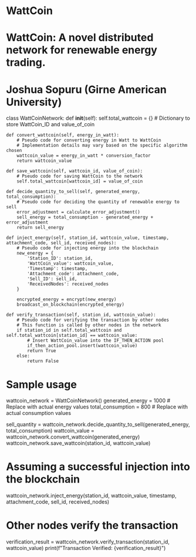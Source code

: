# WattCoin
# WattCoin: A novel distributed network for renewable energy trading.
# Joshua Sopuru (Girne American University)
class WattCoinNetwork:
    def __init__(self):
        self.total_wattcoin = {}  # Dictionary to store WattCoin_ID and value_of_coin

    def convert_wattcoin(self, energy_in_watt):
        # Pseudo code for converting energy in Watt to WattCoin
        # Implementation details may vary based on the specific algorithm chosen
        wattcoin_value = energy_in_watt * conversion_factor
        return wattcoin_value

    def save_wattcoin(self, wattcoin_id, value_of_coin):
        # Pseudo code for saving WattCoin to the network
        self.total_wattcoin[wattcoin_id] = value_of_coin

    def decide_quantity_to_sell(self, generated_energy, total_consumption):
        # Pseudo code for deciding the quantity of renewable energy to sell
        error_adjustment = calculate_error_adjustment()
        sell_energy = total_consumption - generated_energy + error_adjustment
        return sell_energy

    def inject_energy(self, station_id, wattcoin_value, timestamp, attachment_code, sell_id, received_nodes):
        # Pseudo code for injecting energy into the blockchain
        new_energy = {
            'Station_ID': station_id,
            'WattCoin_value': wattcoin_value,
            'Timestamp': timestamp,
            'Attachment_code': attachment_code,
            'Sell_ID': sell_id,
            'ReceivedNodes': received_nodes
        }

        encrypted_energy = encrypt(new_energy)
        broadcast_on_blockchain(encrypted_energy)

    def verify_transaction(self, station_id, wattcoin_value):
        # Pseudo code for verifying the transaction by other nodes
        # This function is called by other nodes in the network
        if station_id in self.total_wattcoin and self.total_wattcoin[station_id] == wattcoin_value:
            # Insert WattCoin_value into the IF_THEN_ACTION pool
            if_then_action_pool.insert(wattcoin_value)
            return True
        else:
            return False

# Sample usage
wattcoin_network = WattCoinNetwork()
generated_energy = 1000  # Replace with actual energy values
total_consumption = 800  # Replace with actual consumption values

sell_quantity = wattcoin_network.decide_quantity_to_sell(generated_energy, total_consumption)
wattcoin_value = wattcoin_network.convert_wattcoin(generated_energy)
wattcoin_network.save_wattcoin(station_id, wattcoin_value)

# Assuming a successful injection into the blockchain
wattcoin_network.inject_energy(station_id, wattcoin_value, timestamp, attachment_code, sell_id, received_nodes)

# Other nodes verify the transaction
verification_result = wattcoin_network.verify_transaction(station_id, wattcoin_value)
print(f"Transaction Verified: {verification_result}")
